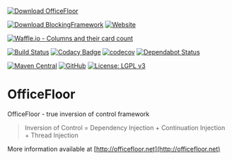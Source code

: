  [![Download OfficeFloor](https://a.fsdn.com/con/app/sf-download-button)](https://sourceforge.net/projects/officefloor/files/latest/download)

 [![Download BlockingFramework](https://img.shields.io/sourceforge/dm/officefloor.svg)](https://sourceforge.net/projects/officefloor/files/latest/download)
 [![Website](https://img.shields.io/website-up-down-green-red/http/officefloor.net.svg?label=http://officefloor.net)](http://officefloor.net)

[![Waffle.io - Columns and their card count](https://badge.waffle.io/sagenschneider/OfficeFloor.svg?columns=all)](https://waffle.io/sagenschneider/OfficeFloor)

 [![Build Status](https://travis-ci.org/sagenschneider/OfficeFloor.svg?branch=master)](https://travis-ci.org/sagenschneider/OfficeFloor)
 [![Codacy Badge](https://api.codacy.com/project/badge/Grade/48a33c29fe5c423fbba190010994925f)](https://www.codacy.com/app/daniel_77/OfficeFloor?utm_source=github.com&amp;utm_medium=referral&amp;utm_content=sagenschneider/OfficeFloor&amp;utm_campaign=Badge_Grade)
 [![codecov](https://codecov.io/gh/sagenschneider/OfficeFloor/branch/master/graph/badge.svg)](https://codecov.io/gh/sagenschneider/OfficeFloor)
 [![Dependabot Status](https://api.dependabot.com/badges/status?host=github&repo=sagenschneider/OfficeFloor)](https://dependabot.com)

 [![Maven Central](https://img.shields.io/maven-central/v/net.officefloor/officefloor.svg)](https://search.maven.org/search?q=a:officefloor)
 [![GitHub](https://img.shields.io/github/license/sagenschneider/OfficeFloor.svg)](http://officefloor.net/pricing.html)
 [![License: LGPL v3](https://img.shields.io/badge/License-LGPL%20v3-blue.svg)](http://officefloor.net/pricing.html)


# OfficeFloor

OfficeFloor - true inversion of control framework

> Inversion of Control = Dependency Injection + Continuation Injection + Thread Injection

More information available at [http://officefloor.net](http://officefloor.net)
